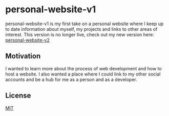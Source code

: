 # personal-website-v1

personal-website-v1 is my first take on a personal website where I keep up to date information about myself, my projects and links to other areas of interest. This version is no longer live, check out my new version here: [personal-website-v2](https://github.com/brianrclow/personal-website-v2/blob/main/README.md)

## Motivation

I wanted to learn more about the process of web development and how to host a website. I also wanted a place where I could link to my other social accounts and be a hub for me as a person and as a developer.


## License
[MIT](LICENSE)
